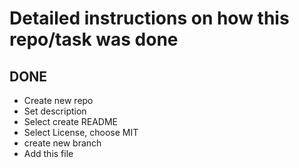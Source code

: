 # Detailed instructions on how this repo/task was done

## DONE
- Create new repo
- Set description
- Select create README
- Select License, choose MIT
- create new branch
- Add this file

